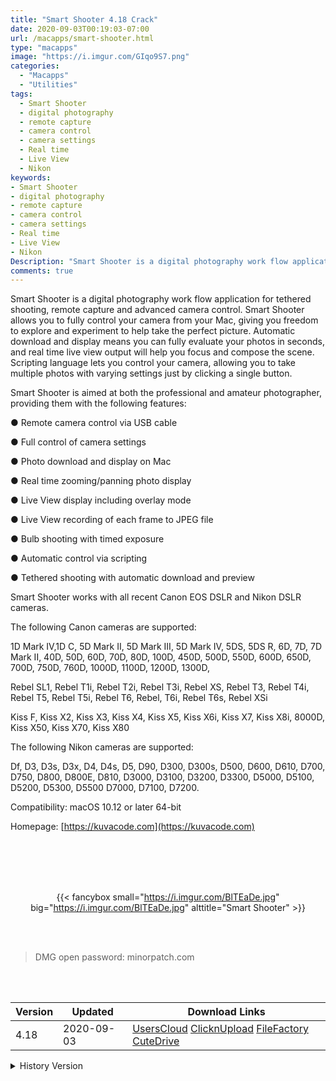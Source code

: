 ```yaml
---
title: "Smart Shooter 4.18 Crack"
date: 2020-09-03T00:19:03-07:00
url: /macapps/smart-shooter.html
type: "macapps"
image: "https://i.imgur.com/GIqo9S7.png"
categories:
  - "Macapps"
  - "Utilities"
tags:
  - Smart Shooter
  - digital photography
  - remote capture
  - camera control
  - camera settings
  - Real time
  - Live View
  - Nikon
keywords:
- Smart Shooter
- digital photography
- remote capture
- camera control
- camera settings
- Real time
- Live View
- Nikon
Description: "Smart Shooter is a digital photography work flow application for tethered shooting, remote capture and advanced camera control"
comments: true
---
```


Smart Shooter is a digital photography work flow application for tethered shooting, remote capture and advanced camera control.  Smart Shooter allows you to fully control your camera from your Mac, giving you freedom to explore and experiment to help take the perfect picture. Automatic download and display means you can fully evaluate your photos in seconds, and real time live view output will help you focus and compose the scene. Scripting language lets you control your camera, allowing you to take multiple photos with varying settings just by clicking a single button.

Smart Shooter is aimed at both the professional and amateur photographer, providing them with the following features:

● Remote camera control via USB cable

● Full control of camera settings

● Photo download and display on Mac

● Real time zooming/panning photo display

● Live View display including overlay mode

● Live View recording of each frame to JPEG file

● Bulb shooting with timed exposure

● Automatic control via scripting

● Tethered shooting with automatic download and preview



Smart Shooter works with all recent Canon EOS DSLR and Nikon DSLR cameras.



The following Canon cameras are supported:

1D Mark IV,1D C, 5D Mark II, 5D Mark III, 5D Mark IV, 5DS, 5DS R, 6D, 7D, 7D Mark II, 40D, 50D, 60D, 70D, 80D, 100D, 450D, 500D, 550D, 600D, 650D, 700D, 750D, 760D, 1000D, 1100D, 1200D, 1300D,

Rebel SL1, Rebel T1i, Rebel T2i, Rebel T3i, Rebel XS, Rebel T3, Rebel T4i, Rebel T5, Rebel T5i, Rebel T6, Rebel, T6i, Rebel T6s, Rebel XSi

Kiss F, Kiss X2, Kiss X3, Kiss X4, Kiss X5, Kiss X6i, Kiss X7, Kiss X8i, 8000D, Kiss X50, Kiss X70, Kiss X80



The following Nikon cameras are supported:



Df, D3, D3s, D3x, D4, D4s, D5, D90, D300, D300s, D500, D600, D610, D700, D750, D800, D800E, D810, D3000, D3100, D3200, D3300, D5000, D5100, D5200, D5300, D5500 D7000, D7100, D7200.



Compatibility: macOS 10.12 or later 64-bit

Homepage: [https://kuvacode.com](https://kuvacode.com)

<br/>
<br/>
<script async src="https://pagead2.googlesyndication.com/pagead/js/adsbygoogle.js"></script>
<ins class="adsbygoogle"
     style="display:block; text-align:center;"
     data-ad-layout="in-article"
     data-ad-format="fluid"
     data-ad-client="ca-pub-8746275014476192"
     data-ad-slot="5144997159"></ins>
<script>
     (adsbygoogle = window.adsbygoogle || []).push({});
</script>
<br/>
<br/>


<center>

{{< fancybox small="https://i.imgur.com/BlTEaDe.jpg" big="https://i.imgur.com/BlTEaDe.jpg" alttitle="Smart Shooter" >}}

</center>

<br/>
<br/>


> DMG open password: minorpatch.com

<br/>

<br/>
<div id="history_version" class="history_version">

| Version | Updated | Download Links |
| ---- | ---- | ---- |
| 4.18 | 2020-09-03 | [UsersCloud](https://ouo.io/7Rs53Q)   [ClicknUpload](https://ouo.io/VfXVU4P)   [FileFactory](https://ouo.io/wJMrJa)   [CuteDrive](https://ouo.io/v9Gr27w) |
<details>
<summary>History Version</summary>

| Version | Updated | Download Links |
| ---- | ---- | ---- |
| 4.16 | 2020-05-26 | [UsersCloud](https://ouo.io/ZMGN1j)   [ClicknUpload](https://ouo.io/xeb2K4)   [FileFactory](https://ouo.io/Yz5EE3)   [CuteDrive](https://ouo.io/TbsJO6l) |
| 4.15 | 2020-04-23 | [UsersCloud](https://ouo.io/Vp87oQ)   [ClicknUpload](https://ouo.io/RkOQYg)   [FileFactory](https://ouo.io/EC55If)   [CuteDrive](https://ouo.io/y5pHa2k) |
| 4.14 | 2020-02-19 | [UsersCloud](https://ouo.io/STw3Pi)   [ClicknUpload](https://ouo.io/czIuz7)   [Mega](https://ouo.io/NIwCzxd)   [CuteDrive](https://ouo.io/0pLUhAr) |
</details>

</div>
